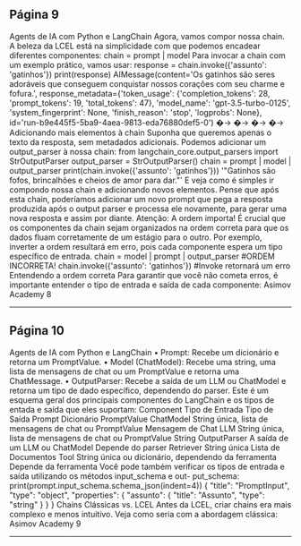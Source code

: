 ## Página 9

Agents de IA com Python e LangChain
Agora, vamos compor nossa chain. A beleza da LCEL está na simplicidade com que podemos encadear
diferentes componentes:
chain = prompt | model
Para invocar a chain com um exemplo prático, vamos usar:
response = chain.invoke({'assunto': 'gatinhos'})
print(response)
AIMessage(content='Os gatinhos são seres adoráveis que conseguem conquistar nossos corações
com seu charme e fofura.', response_metadata={'token_usage': {'completion_tokens': 28,
'prompt_tokens': 19, 'total_tokens': 47}, 'model_name': 'gpt-3.5-turbo-0125',
'system_fingerprint': None, 'finish_reason': 'stop', 'logprobs': None},
id='run-b9e445f5-5ba9-4aea-9813-eda76880def5-0')
�→
�→
�→
�→
Adicionando mais elementos à chain
Suponha que queremos apenas o texto da resposta, sem metadados adicionais. Podemos adicionar
um output_parser à nossa chain:
from langchain_core.output_parsers import StrOutputParser
output_parser = StrOutputParser()
chain = prompt | model | output_parser
print(chain.invoke({'assunto': 'gatinhos'}))
'"Gatinhos são fofos, brincalhões e cheios de amor para dar."'
E veja como é simples ir compondo nossa chain e adicionando novos elementos. Pense que após esta
chain, poderíamos adicionar um novo prompt que pega a resposta produzida após o output parser e
processa ele novamente, para gerar uma nova resposta e assim por diante.
Atenção: A ordem importa!
É crucial que os componentes da chain sejam organizados na ordem correta para que os dados fluam
corretamente de um estágio para o outro. Por exemplo, inverter a ordem resultará em erro, pois cada
componente espera um tipo específico de entrada.
chain = model | prompt | output_parser #ORDEM INCORRETA!
chain.invoke({'assunto': 'gatinhos'}) #Invoke retornará um erro
Entendendo a ordem correta
Para garantir que você não cometa erros, é importante entender o tipo de entrada e saída de cada
componente:
Asimov Academy
8


---
## Página 10

Agents de IA com Python e LangChain
• Prompt: Recebe um dicionário e retorna um PromptValue.
• Model (ChatModel): Recebe uma string, uma lista de mensagens de chat ou um PromptValue
e retorna uma ChatMessage.
• OutputParser: Recebe a saída de um LLM ou ChatModel e retorna um tipo de dado específico,
dependendo do parser.
Este é um esquema geral dos principais componentes do LangChain e os tipos de entada e saída que
eles suportam:
Component
Tipo de Entrada
Tipo de Saída
Prompt
Dicionário
PromptValue
ChatModel
String única, lista de mensagens de chat ou
PromptValue
Mensagem de Chat
LLM
String única, lista de mensagens de chat ou
PromptValue
String
OutputParser
A saída de um LLM ou ChatModel
Depende do parser
Retriever
String única
Lista de Documentos
Tool
String única ou dicionário, dependendo da ferramenta
Depende da
ferramenta
Você pode também verificar os tipos de entrada e saída utilizando os métodos input_schema e out-
put_schema:
print(prompt.input_schema.schema_json(indent=4))
{
"title": "PromptInput",
"type": "object",
"properties": {
"assunto": {
"title": "Assunto",
"type": "string"
}
}
}
Chains Clássicas vs. LCEL
Antes da LCEL, criar chains era mais complexo e menos intuitivo. Veja como seria com a abordagem
clássica:
Asimov Academy
9


---